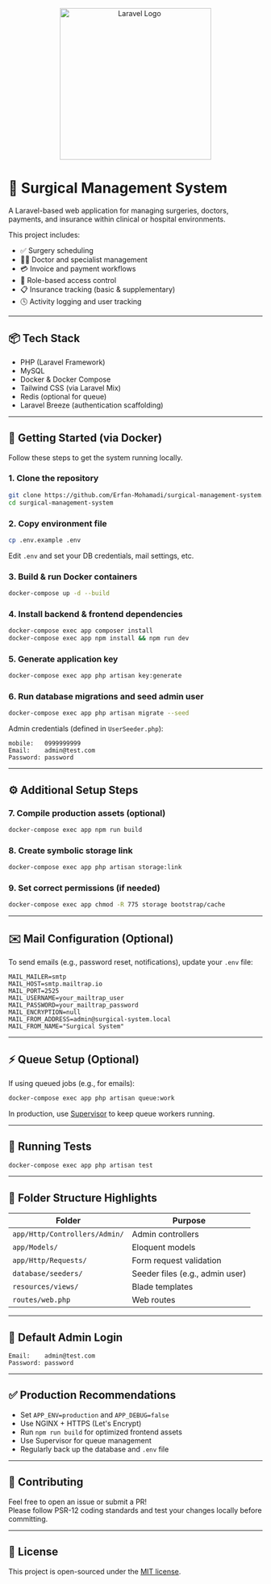 <p align="center">
  <img src="https://raw.githubusercontent.com/laravel/art/master/logo-lockup/5%20SVG/2%20CMYK/1%20Full%20Color/laravel-logolockup-cmyk-red.svg" width="300" alt="Laravel Logo">
</p>

# 🏥 Surgical Management System

A Laravel-based web application for managing surgeries, doctors, payments, and insurance within clinical or hospital environments.

This project includes:

- ✅ Surgery scheduling
- 👨‍⚕️ Doctor and specialist management
- 💳 Invoice and payment workflows
- 🔐 Role-based access control
- 📋 Insurance tracking (basic & supplementary)
- 🕓 Activity logging and user tracking

---

## 📦 Tech Stack

- PHP (Laravel Framework)
- MySQL
- Docker & Docker Compose
- Tailwind CSS (via Laravel Mix)
- Redis (optional for queue)
- Laravel Breeze (authentication scaffolding)

---

## 🚀 Getting Started (via Docker)

Follow these steps to get the system running locally.

### 1. Clone the repository

```bash
git clone https://github.com/Erfan-Mohamadi/surgical-management-system.git
cd surgical-management-system
```

### 2. Copy environment file

```bash
cp .env.example .env
```

Edit `.env` and set your DB credentials, mail settings, etc.

### 3. Build & run Docker containers

```bash
docker-compose up -d --build
```

### 4. Install backend & frontend dependencies

```bash
docker-compose exec app composer install
docker-compose exec app npm install && npm run dev
```

### 5. Generate application key

```bash
docker-compose exec app php artisan key:generate
```

### 6. Run database migrations and seed admin user

```bash
docker-compose exec app php artisan migrate --seed
```

Admin credentials (defined in `UserSeeder.php`):

```
mobile:   0999999999
Email:    admin@test.com  
Password: password
```

---

## ⚙️ Additional Setup Steps

### 7. Compile production assets (optional)

```bash
docker-compose exec app npm run build
```

### 8. Create symbolic storage link

```bash
docker-compose exec app php artisan storage:link
```

### 9. Set correct permissions (if needed)

```bash
docker-compose exec app chmod -R 775 storage bootstrap/cache
```

---

## ✉️ Mail Configuration (Optional)

To send emails (e.g., password reset, notifications), update your `.env` file:

```env
MAIL_MAILER=smtp
MAIL_HOST=smtp.mailtrap.io
MAIL_PORT=2525
MAIL_USERNAME=your_mailtrap_user
MAIL_PASSWORD=your_mailtrap_password
MAIL_ENCRYPTION=null
MAIL_FROM_ADDRESS=admin@surgical-system.local
MAIL_FROM_NAME="Surgical System"
```

---

## ⚡ Queue Setup (Optional)

If using queued jobs (e.g., for emails):

```bash
docker-compose exec app php artisan queue:work
```

In production, use [Supervisor](https://laravel.com/docs/queues#supervisor-configuration) to keep queue workers running.

---

## 🧪 Running Tests

```bash
docker-compose exec app php artisan test
```

---

## 📁 Folder Structure Highlights

| Folder                          | Purpose                            |
|---------------------------------|------------------------------------|
| `app/Http/Controllers/Admin/`   | Admin controllers                  |
| `app/Models/`                   | Eloquent models                    |
| `app/Http/Requests/`            | Form request validation            |
| `database/seeders/`             | Seeder files (e.g., admin user)    |
| `resources/views/`              | Blade templates                    |
| `routes/web.php`                | Web routes                         |

---

## 🔐 Default Admin Login

```text
Email:    admin@test.com
Password: password
```

---

## ✅ Production Recommendations

- Set `APP_ENV=production` and `APP_DEBUG=false`
- Use NGINX + HTTPS (Let's Encrypt)
- Run `npm run build` for optimized frontend assets
- Use Supervisor for queue management
- Regularly back up the database and `.env` file

---

## 🙌 Contributing

Feel free to open an issue or submit a PR!  
Please follow PSR-12 coding standards and test your changes locally before committing.

---

## 📝 License

This project is open-sourced under the [MIT license](LICENSE).
